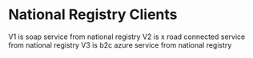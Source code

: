 # National Registry Clients

V1 is soap service from national registry
V2 is x road connected service from national registry
V3 is b2c azure service from national registry
